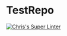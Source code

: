 # TestRepo

[![Chris's Super Linter](https://github.com/ICS4U-Programming-ChristopherDB/TestRepo/workflows/Mr%20Coxall's%20Super%20Linter/badge.svg)](https://github.com/ICS4U-Programming-ChristopherDB/TestRepo/actions/)

